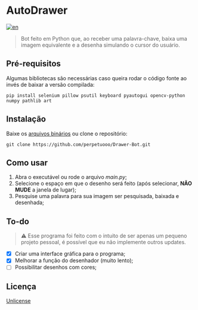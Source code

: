 # AutoDrawer
[![en](https://img.shields.io/badge/lang-en-red.svg)](README.md)
> Bot feito em Python que, ao receber uma palavra-chave, baixa uma imagem equivalente e a desenha simulando o cursor do usuário. 

## Pré-requisitos
Algumas bibliotecas são necessárias caso queira rodar o código fonte ao invés de baixar a versão compilada:
```
pip install selenium pillow psutil keyboard pyautogui opencv-python numpy pathlib art
```
## Instalação
Baixe os [arquivos binários](https://github.com/perpetuooo/Drawer-Bot/releases) ou clone o repositório:
```
git clone https://github.com/perpetuooo/Drawer-Bot.git
```
## Como usar
1. Abra o executável ou rode o arquivo *main.py*;
2. Selecione o espaço em que o desenho será feito (após selecionar, **NÃO MUDE** a janela de lugar);
3. Pesquise uma palavra para sua imagem ser pesquisada, baixada e desenhada;

## To-do
>⚠ Esse programa foi feito com o intuito de ser apenas um pequeno projeto pessoal, é possível que eu não implemente outros updates.
 - [x] Criar uma interface gráfica para o programa;
 - [x] Melhorar a função do desenhador (muito lento);
 - [ ] Possibilitar desenhos com cores;
 
 ## Licença
 [Unlicense](LICENSE.md)
